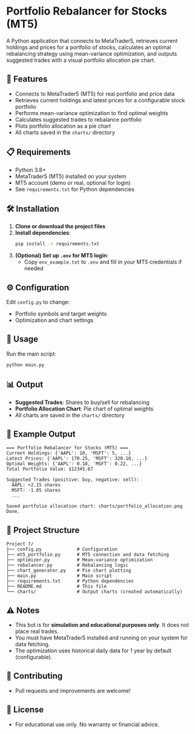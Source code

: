 # Portfolio Rebalancer for Stocks (MT5)

A Python application that connects to MetaTrader5, retrieves current holdings and prices for a portfolio of stocks, calculates an optimal rebalancing strategy using mean-variance optimization, and outputs suggested trades with a visual portfolio allocation pie chart.

## 🚀 Features
- Connects to MetaTrader5 (MT5) for real portfolio and price data
- Retrieves current holdings and latest prices for a configurable stock portfolio
- Performs mean-variance optimization to find optimal weights
- Calculates suggested trades to rebalance portfolio
- Plots portfolio allocation as a pie chart
- All charts saved in the `charts/` directory

## 📋 Requirements
- Python 3.8+
- MetaTrader5 (MT5) installed on your system
- MT5 account (demo or real, optional for login)
- See `requirements.txt` for Python dependencies

## 🛠️ Installation
1. **Clone or download the project files**
2. **Install dependencies**:
   ```bash
   pip install -r requirements.txt
   ```
3. **(Optional) Set up `.env` for MT5 login**:
   - Copy `env_example.txt` to `.env` and fill in your MT5 credentials if needed

## ⚙️ Configuration
Edit `config.py` to change:
- Portfolio symbols and target weights
- Optimization and chart settings

## 🎯 Usage
Run the main script:
```bash
python main.py
```

## 📊 Output
- **Suggested Trades**: Shares to buy/sell for rebalancing
- **Portfolio Allocation Chart**: Pie chart of optimal weights
- All charts are saved in the `charts/` directory

## 📝 Example Output
```
=== Portfolio Rebalancer for Stocks (MT5) ===
Current Holdings: {'AAPL': 10, 'MSFT': 5, ...}
Latest Prices: {'AAPL': 170.25, 'MSFT': 320.10, ...}
Optimal Weights: {'AAPL': 0.18, 'MSFT': 0.22, ...}
Total Portfolio Value: $12345.67

Suggested Trades (positive: buy, negative: sell):
  AAPL: +2.15 shares
  MSFT: -1.05 shares
  ...

Saved portfolio allocation chart: charts/portfolio_allocation.png
Done.
```

## 📁 Project Structure
```
Project 7/
├── config.py             # Configuration
├── mt5_portfolio.py      # MT5 connection and data fetching
├── optimizer.py          # Mean-variance optimization
├── rebalancer.py         # Rebalancing logic
├── chart_generator.py    # Pie chart plotting
├── main.py               # Main script
├── requirements.txt      # Python dependencies
├── README.md             # This file
└── charts/               # Output charts (created automatically)
```

## ⚠️ Notes
- This bot is for **simulation and educational purposes only**. It does not place real trades.
- You must have MetaTrader5 installed and running on your system for data fetching.
- The optimization uses historical daily data for 1 year by default (configurable).

## 🤝 Contributing
- Pull requests and improvements are welcome!

## 📄 License
- For educational use only. No warranty or financial advice. 